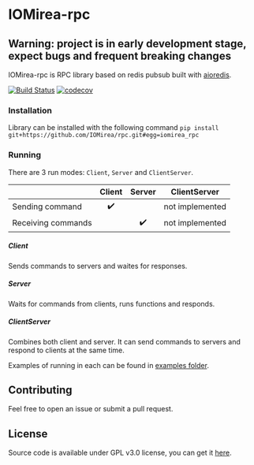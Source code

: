# IOMirea-rpc
## Warning: project is in early development stage, expect bugs and frequent breaking changes

IOMirea-rpc is RPC library based on redis pubsub built with [aioredis](https://github.com/aio-libs/aioredis).

[![Build Status](https://travis-ci.org/IOMirea/rpc.svg?branch=master)](https://travis-ci.org/IOMirea/rpc)
[![codecov](https://codecov.io/gh/IOMirea/rpc/branch/master/graph/badge.svg)](https://codecov.io/gh/IOMirea/rpc)

### Installation
Library can be installed with the following command `pip install git+https://github.com/IOMirea/rpc.git#egg=iomirea_rpc`

### Running
There are 3 run modes: `Client`, `Server` and `ClientServer`.

|                    | Client | Server |  ClientServer   |
| :----------------- | :----: | :----: | :-------------: |
| Sending command    |    ✔️   |        | not implemented |
| Receiving commands |        |    ✔️   | not implemented |

##### Client
Sends commands to servers and waites for responses.

##### Server
Waits for commands from clients, runs functions and responds.

##### ClientServer
Combines both client and server. It can send commands to servers and respond to clients at the same time.

Examples of running in each can be found in [examples folder](https://github.com/IOMirea/rpc/blob/master/examples).

## Contributing
Feel free to open an issue or submit a pull request.  

## License
Source code is available under GPL v3.0 license, you can get it [here](https://github.com/IOMirea/rpc/blob/master/LICENSE).
